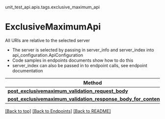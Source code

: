<a name="top"></a>
unit_test_api.apis.tags.exclusive_maximum_api
# ExclusiveMaximumApi

All URIs are relative to the selected server
- The server is selected by passing in server_info and server_index into api_configuration.ApiConfiguration
- Code samples in endpoints documents show how to do this
- server_index can also be passed in to endpoint calls, see endpoint documentation

Method | Description
------ | -------------
[**post_exclusivemaximum_validation_request_body**](../../paths/request_body_post_exclusivemaximum_validation_request_body/post.md) | 
[**post_exclusivemaximum_validation_response_body_for_content_types**](../../paths/response_body_post_exclusivemaximum_validation_response_body_for_content_types/post.md) | 

[[Back to top]](#top) [[Back to Endpoints]](../../../README.md#Endpoints) [[Back to README]](../../../README.md)

